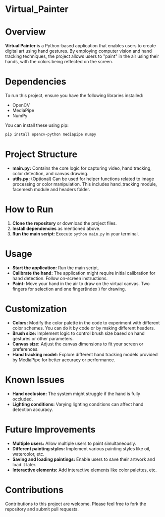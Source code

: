 # Virtual_Painter

# Overview
**Virtual Painter** is a Python-based application that enables users to create digital art using hand gestures. By employing computer vision and hand tracking techniques, the project allows users to "paint" in the air using their hands, with the colors being reflected on the screen.

# Dependencies
To run this project, ensure you have the following libraries installed:

* OpenCV
* MediaPipe
* NumPy

You can install these using pip:
```bash
pip install opencv-python mediapipe numpy
```

# Project Structure
* **main.py:** Contains the core logic for capturing video, hand tracking, color detection, and canvas drawing.
* **utils.py:** (Optional) Can be used for helper functions related to image processing or color manipulation. This includes hand_tracking module, facemesh module and headers folder.

# How to Run
1. **Clone the repository** or download the project files.
2. **Install dependencies** as mentioned above.
3. **Run the main script:** Execute `python main.py` in your terminal.

# Usage
* **Start the application:** Run the main script.
* **Calibrate the hand:** The application might require initial calibration for hand detection. Follow on-screen instructions.
* **Paint:** Move your hand in the air to draw on the virtual canvas. Two fingers for selection and one finger(index ) for drawing.

# Customization
* **Colors:** Modify the color palette in the code to experiment with different color schemes. You can do it by code or by making different headers.
* **Brush size:** Implement logic to control brush size based on hand gestures or other parameters.
* **Canvas size:** Adjust the canvas dimensions to fit your screen or preferences.
* **Hand tracking model:** Explore different hand tracking models provided by MediaPipe for better accuracy or performance.

# Known Issues
* **Hand occlusion:** The system might struggle if the hand is fully occluded.
* **Lighting conditions:** Varying lighting conditions can affect hand detection accuracy.

# Future Improvements
* **Multiple users:** Allow multiple users to paint simultaneously.
* **Different painting styles:** Implement various painting styles like oil, watercolor, etc.
* **Saving and loading paintings:** Enable users to save their artwork and load it later.
* **Interactive elements:** Add interactive elements like color palettes, etc.

# Contributions
Contributions to this project are welcome. Please feel free to fork the repository and submit pull requests.
 

